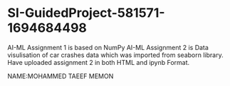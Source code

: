 # SI-GuidedProject-581571-1694684498
AI-ML Assignment 1 is based on NumPy
AI-ML Assignment 2 is Data visulisation of car crashes data which was imported from seaborn library.
Have uploaded assignment 2 in both HTML and ipynb Format.

NAME:MOHAMMED TAEEF MEMON
